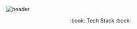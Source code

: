 ![header](https://capsule-render.vercel.app/api?type=waving&color=auto&height=300&section=header&text=Im%20HyeonJeong&fontSize=70)

<div align=center>
:book: Tech Stack :book:

 </div> 
  
<!--
**hyeonjeongL/hyeonjeongL** is a ✨ _special_ ✨ repository because its `README.md` (this file) appears on your GitHub profile.

Here are some ideas to get you started:

- 🔭 I’m currently working on ...
- 🌱 I’m currently learning ...
- 👯 I’m looking to collaborate on ...
- 🤔 I’m looking for help with ...
- 💬 Ask me about ...
- 📫 How to reach me: ...
- 😄 Pronouns: ...
- ⚡ Fun fact: ...
-->

